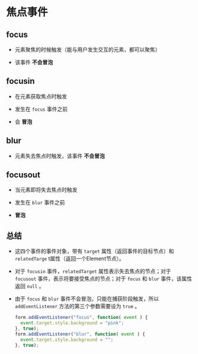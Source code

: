 # 焦点事件

## focus

*   元素聚焦的时候触发（能与用户发生交互的元素，都可以聚焦）

*   该事件 **不会冒泡**

## focusin

*   在元素获取焦点时触发

*   发生在 `focus` 事件之前

*   会 **冒泡**

## blur

*   元素失去焦点时触发，该事件 **不会冒泡**

## focusout

*   当元素即将失去焦点时触发

*   发生在 `blur` 事件之前

*   **冒泡**

## 总结

*   这四个事件的事件对象，带有 `target` 属性（返回事件的目标节点）和 `relatedTarge` t属性（返回一个Element节点）。

*   对于 `focusin` 事件，`relatedTarget` 属性表示失去焦点的节点；对于 `focusout` 事件，表示将要接受焦点的节点；对于 `focus` 和 `blur` 事件，该属性返回 `null` 。

*   由于 `focus` 和 `blur` 事件不会冒泡，只能在捕获阶段触发，所以 `addEventListener` 方法的第三个参数需要设为 `true` 。

    ```javascript
    form.addEventListener("focus", function( event ) {
      event.target.style.background = "pink";
    }, true);
    form.addEventListener("blur", function( event ) {
      event.target.style.background = "";
    }, true);
    ```
